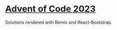 # [Advent of Code 2023](https://adventofcode.com/2023)

Solutions rendered with Remix and React-Bootstrap.
